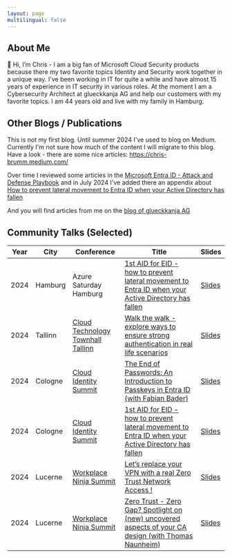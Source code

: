 ```yaml
---
layout: page
multilingual: false
---
```


## About Me

👋 Hi, I’m Chris - I am a big fan of Microsoft Cloud Security products because there my two favorite topics Identity and Security work together in a unique way. I've been working in IT for quite a while and have almost 15 years of experience in IT security in various roles. At the moment I am a Cybersecurity Architect at glueckkanja AG and help our customers with my favorite topics. I am 44 years old and live with my family in Hamburg.

## Other Blogs / Publications

This is not my first blog. Until summer 2024 I've used to blog on Medium. Currently I'm not sure how much of the content I will migrate to this blog. Have a look - there are some nice articles: https://chris-brumm.medium.com/

Over time I reviewed some articles in the [Microsoft Entra ID - Attack and Defense Playbook](https://github.com/Cloud-Architekt/AzureAD-Attack-Defense) and in July 2024 I've added there an appendix about [How to prevent lateral movement to Entra ID when your Active Directory has fallen](https://github.com/Cloud-Architekt/AzureAD-Attack-Defense/blob/main/LateralMovementADEID.md) 

And you will find articles from me on the [blog of glueckkanja AG](https://www.glueckkanja.com/en/authors/christopher-brumm/)

## Community Talks (Selected)
|Year         |City        |Conference  | Title      |Slides      |
| ----------- |----------- |----------- |----------- |----------- |
|2024|Hamburg|Azure Saturday Hamburg|[1st AID for EID - how to prevent lateral movement to Entra ID when your Active Directory has fallen](https://sessionize.com/s/ChrisBrumm/1st-aid-for-eid-how-to-prevent-lateral-movement-to/84065)|[Slides](https://github.com/crmhh/meetups/blob/main/Azure%20Saturday%20Hamburg%202024%20-%201st%20AID%20for%20EID.pdf)|
|2024|Tallinn|[Cloud Technology Townhall Tallinn](https://cloudtechtallinn.com/)|[Walk the walk - explore ways to ensure strong authentication in real life scenarios](https://sessionize.com/s/ChrisBrumm/walk-the-walk-explore-ways-to-ensure-strong-authen/69436)|[Slides](https://github.com/crmhh/meetups/blob/main/CTTT%202024%20-%20Walk%20the%20walk%20-%20explore%20ways%20to%20ensure%20strong%20authentication%20in%20real%20life%20scenarios.pdf)|
|2024|Cologne|[Cloud Identity Summit](https://www.identitysummit.cloud/agenda-2024/)|[The End of Passwords: An Introduction to Passkeys in Entra ID (with Fabian Bader)](https://sessionize.com/s/ChrisBrumm/the-end-of-passwords-an-introduction-to-passkeys-i/92267)|[Slides](https://github.com/crmhh/meetups/blob/main/Cloud%20Identity%20Summit%2024%20-%20The%20End%20of%20Passwords.pdf)|
|2024|Cologne|[Cloud Identity Summit](https://www.identitysummit.cloud/agenda-2024/)|[1st AID for EID - how to prevent lateral movement to Entra ID when your Active Directory has fallen](https://sessionize.com/s/ChrisBrumm/1st-aid-for-eid-how-to-prevent-lateral-movement-to/84065)|[Slides](https://github.com/crmhh/meetups/blob/main/Cloud%20Identity%20Summit%2024%20-%201st%20AID%20for%20EID.pdf)|
|2024|Lucerne|[Workplace Ninja Summit](https://www.wpninjas.ch/events/workplace-ninja-summit-2024/)|[Let’s replace your VPN with a real Zero Trust Network Access !](https://sessionize.com/s/ChrisBrumm/lets-replace-your-vpn-with-a-real-zero-trust-netwo/91433)|[Slides](https://github.com/crmhh/meetups/blob/main/WPNinja24%20-%20Lets%20replace%20your%20VPN%20with%20a%20real%20Zero%20Trust%20Network%20Access.pdf)|
|2024|Lucerne|[Workplace Ninja Summit](https://www.wpninjas.ch/events/workplace-ninja-summit-2024/)|[Zero Trust - Zero Gap? Spotlight on (new) uncovered aspects of your CA design (with Thomas Naunheim)](https://sessionize.com/s/ChrisBrumm/zero-trust-zero-gap-spotlight-on-new-uncovered-asp/106142)|[Slides](https://github.com/crmhh/meetups/blob/main/WPNinja24%20-%20Zero%20Trust%20-%20Zero%20Gap.pdf)|
